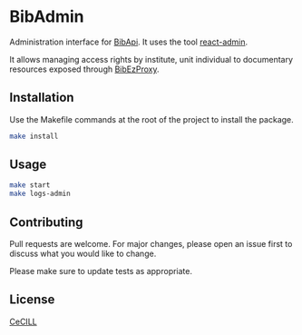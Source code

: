 # BibAdmin

Administration interface for [BibApi](https://github.com/BibCnrs/BibApi).
It uses the tool [react-admin](https://github.com/marmelab/react-admin).

It allows managing access rights by institute, unit individual to documentary resources exposed through [BibEzProxy](https://github.com/BibCnrs/BibEzProxy).

## Installation

Use the Makefile commands at the root of the project to install the package.

```bash
make install
```

## Usage

```bash
make start
make logs-admin
```

## Contributing

Pull requests are welcome. For major changes, please open an issue first
to discuss what you would like to change.

Please make sure to update tests as appropriate.

## License

[CeCILL](http://www.cecill.info)
